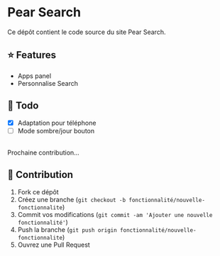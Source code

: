# Pear Search

Ce dépôt contient le code source du site Pear Search.

## ⭐ Features

- Apps panel
- Personnalise Search

<!-- ## 🚩 Marker

To add a marker, press `CTRL+M`. The marker will appear on the seekbar which can be useful to highlight or mark favourite parts.
To clear all markers, press `CTRL+C`. The markers will automatically show up when playing songs.
-->

## 📝 Todo

- [x] Adaptation pour téléphone
- [ ] Mode sombre/jour bouton
<br>
Prochaine contribution...

## 🚩 Contribution

1. Fork ce dépôt
2. Créez une branche (`git checkout -b fonctionnalité/nouvelle-fonctionnalite`)
3. Commit vos modifications (`git commit -am 'Ajouter une nouvelle fonctionnalité'`)
4. Push la branche (`git push origin fonctionnalité/nouvelle-fonctionnalite`)
5. Ouvrez une Pull Request
